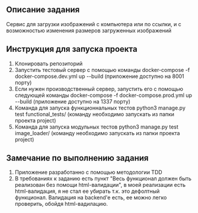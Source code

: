 Описание задания
----------------

Сервис для загрузки изображений с компьютера или по ссылки, и с возможностью изменения размеров загруженных изображений


Инструкция для запуска проекта
------------------------------

1. Клонировать репозиторий
2. Запустить тестовый сервер с помощью команды docker-compose -f docker-compose.dev.yml up --build (приложение доступно на 8001 порту)
3. Если нужен производственный сервер, запустить его с помощью следующей команды docker-compose -f docker-compose.prod.yml up --build (приложение доступно на 1337 порту)
4. Команда для запуска функционнальных тестов python3 manage.py test functional_tests/ (команду необходимо запускать из папки проекта project)
4. Команда для запуска модульных тестов python3 manage.py test image_loader/ (команду необходимо запускать из папки проекта project)


Замечание по выполнению задания
-------------------------------

1. Приложение разработанно с помощью методологии TDD
2. В требованиях к заданию есть пункт "Весь функционал должен быть реализован без помощи html-валидации", в моей реализации есть html-валидация, я не стал ее убирать т.к. это дефолтный функционал. Валидация на backend'e есть, ее можно легко проверить, обойдя html-вадилацию.
